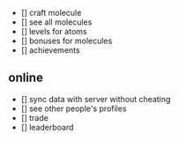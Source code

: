 - [] craft molecule
- [] see all molecules
- [] levels for atoms
- [] bonuses for molecules
- [] achievements

## online

- [] sync data with server without cheating
- [] see other people's profiles
- [] trade
- [] leaderboard